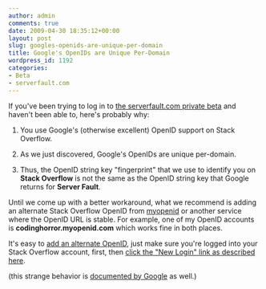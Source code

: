 ```yaml
---
author: admin
comments: true
date: 2009-04-30 18:35:12+00:00
layout: post
slug: googles-openids-are-unique-per-domain
title: Google's OpenIDs are Unique Per-Domain
wordpress_id: 1192
categories:
- Beta
- serverfault.com
---
```



If you've been trying to log in to [the serverfault.com private beta](http://blog.stackoverflow.com/2009/04/server-fault-private-beta-begins/) and haven't been able to, here's probably why:







  1. You use Google's (otherwise excellent) OpenID support on Stack Overflow.

  2. As we just discovered, Google's OpenIDs are unique per-domain.

  3. Thus, the OpenID string key "fingerprint" that we use to identify you on **Stack Overflow** is not the same as the OpenID string key that Google returns for **Server Fault**.




Until we come up with a better workaround, what we recommend is adding an alternate Stack Overflow OpenID from [myopenid](http://www.myopenid.com/) or another service where the OpenID URL is stable. For example, one of my OpenID accounts is **codinghorror.myopenid.com** which works fine in both places.



It's easy to [add an alternate OpenID](http://blog.stackoverflow.com/2009/01/we-now-support-multiple-openids/), just make sure you're logged into your Stack Overflow account, first, then [click the "New Login" link as described here](http://blog.stackoverflow.com/2009/01/we-now-support-multiple-openids/).



(this strange behavior is [documented by Google](http://groups.google.com/group/google-federated-login-api/web/the-most-important-technical-issue-in-using-the-google-accounts-api?pli=1) as well.)

